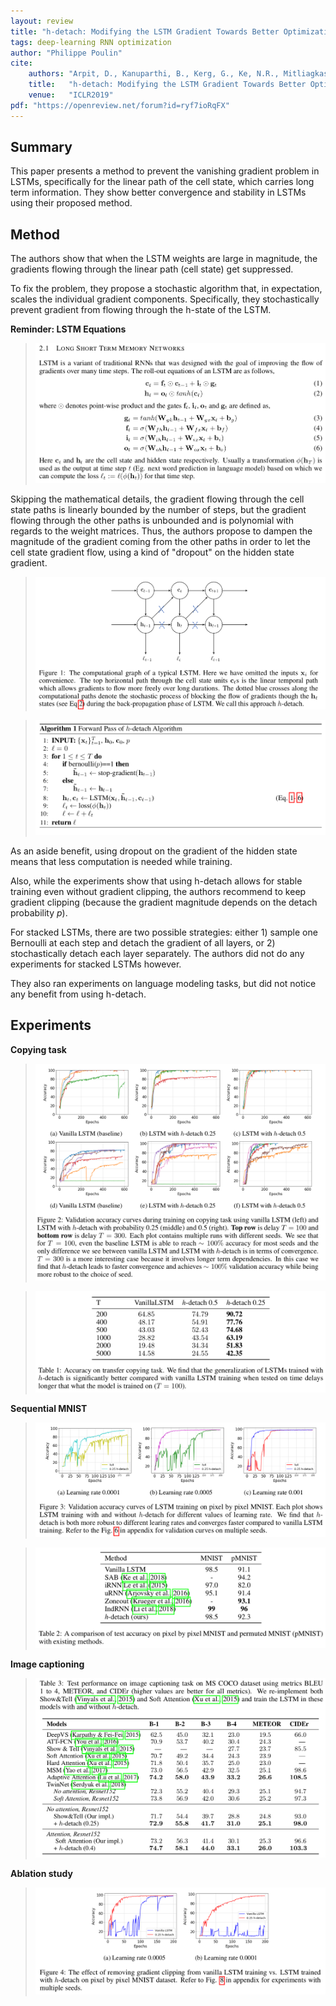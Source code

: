```yaml
---
layout: review
title: "h-detach: Modifying the LSTM Gradient Towards Better Optimization"
tags: deep-learning RNN optimization
author: "Philippe Poulin"
cite:
    authors: "Arpit, D., Kanuparthi, B., Kerg, G., Ke, N.R., Mitliagkas, I. and Bengio, Y."
    title:   "h-detach: Modifying the LSTM Gradient Towards Better Optimization"
    venue:   "ICLR2019"
pdf: "https://openreview.net/forum?id=ryf7ioRqFX"
---
```


## Summary

This paper presents a method to prevent the vanishing gradient problem in LSTMs, specifically for the linear path of the cell state, which carries long term information. They show better convergence and stability in LSTMs using their proposed method.


## Method

The authors show that when the LSTM weights are large in magnitude, the gradients flowing through the linear path (cell state) get suppressed.

To fix the problem, they propose a stochastic algorithm that, in expectation, scales the individual gradient components.
Specifically, they stochastically prevent gradient from flowing through the h-state of the LSTM.


**Reminder: LSTM Equations**

> ![](/article/images/hdetach/equation1-6.png)

Skipping the mathematical details, the gradient flowing through the cell state paths is linearly bounded by the number of steps, but the gradient flowing through the other paths is unbounded and is polynomial with regards to the weight matrices.
Thus, the authors propose to dampen the magnitude of the gradient coming from the other paths in order to let the cell state gradient flow, using a kind of "dropout" on the hidden state gradient.

> ![](/article/images/hdetach/figure1.png)

> ![](/article/images/hdetach/algorithm1.png)

As an aside benefit, using dropout on the gradient of the hidden state means that less computation is needed while training.

Also, while the experiments show that using h-detach allows for stable training even without gradient clipping, the authors recommend to keep gradient clipping (because the gradient magnitude depends on the detach probability _p_).

For stacked LSTMs, there are two possible strategies: either 1) sample one Bernoulli at each step and detach the gradient of all layers, or 2) stochastically detach each layer separately. The authors did not do any experiments for stacked LSTMs however.

They also ran experiments on language modeling tasks, but did not notice any benefit from using h-detach.

## Experiments

**Copying task**

> ![](/article/images/hdetach/figure2.png)

> ![](/article/images/hdetach/table1.png)


**Sequential MNIST**

> ![](/article/images/hdetach/figure3.png)

> ![](/article/images/hdetach/table2.png)


**Image captioning**

> ![](/article/images/hdetach/table3.png)


**Ablation study**

> ![](/article/images/hdetach/figure4.png)



